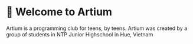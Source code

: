 # 👋 Welcome to Artium

Artium is a programming club for teens, by teens. Artium was created by a group of students in NTP Junior Highschool in Hue, Vietnam
